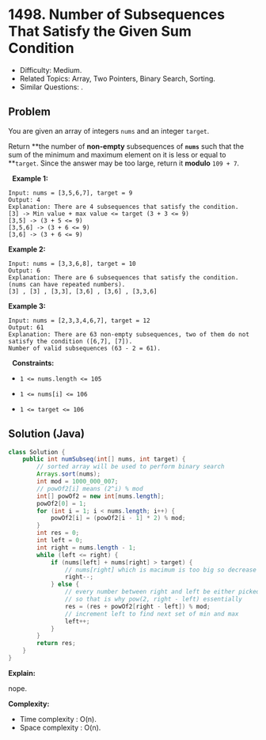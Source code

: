 # 1498. Number of Subsequences That Satisfy the Given Sum Condition

- Difficulty: Medium.
- Related Topics: Array, Two Pointers, Binary Search, Sorting.
- Similar Questions: .

## Problem

You are given an array of integers ```nums``` and an integer ```target```.

Return **the number of **non-empty** subsequences of **```nums```** such that the sum of the minimum and maximum element on it is less or equal to **```target```. Since the answer may be too large, return it **modulo** ```109 + 7```.

 
**Example 1:**

```
Input: nums = [3,5,6,7], target = 9
Output: 4
Explanation: There are 4 subsequences that satisfy the condition.
[3] -> Min value + max value <= target (3 + 3 <= 9)
[3,5] -> (3 + 5 <= 9)
[3,5,6] -> (3 + 6 <= 9)
[3,6] -> (3 + 6 <= 9)
```

**Example 2:**

```
Input: nums = [3,3,6,8], target = 10
Output: 6
Explanation: There are 6 subsequences that satisfy the condition. (nums can have repeated numbers).
[3] , [3] , [3,3], [3,6] , [3,6] , [3,3,6]
```

**Example 3:**

```
Input: nums = [2,3,3,4,6,7], target = 12
Output: 61
Explanation: There are 63 non-empty subsequences, two of them do not satisfy the condition ([6,7], [7]).
Number of valid subsequences (63 - 2 = 61).
```

 
**Constraints:**


	
- ```1 <= nums.length <= 105```
	
- ```1 <= nums[i] <= 106```
	
- ```1 <= target <= 106```



## Solution (Java)

```java
class Solution {
    public int numSubseq(int[] nums, int target) {
        // sorted array will be used to perform binary search
        Arrays.sort(nums);
        int mod = 1000_000_007;
        // powOf2[i] means (2^i) % mod
        int[] powOf2 = new int[nums.length];
        powOf2[0] = 1;
        for (int i = 1; i < nums.length; i++) {
            powOf2[i] = (powOf2[i - 1] * 2) % mod;
        }
        int res = 0;
        int left = 0;
        int right = nums.length - 1;
        while (left <= right) {
            if (nums[left] + nums[right] > target) {
                // nums[right] which is macimum is too big so decrease it
                right--;
            } else {
                // every number between right and left be either picked or not picked
                // so that is why pow(2, right - left) essentially
                res = (res + powOf2[right - left]) % mod;
                // increment left to find next set of min and max
                left++;
            }
        }
        return res;
    }
}
```

**Explain:**

nope.

**Complexity:**

* Time complexity : O(n).
* Space complexity : O(n).
